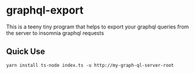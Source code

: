 # graphql-export

This is a teeny tiny program that helps to export your graphql queries from the server to insomnia graphql requests

## Quick Use

`
yarn install
ts-node index.ts -u http://my-graph-ql-server-root
`
